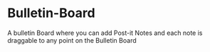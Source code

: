 # Bulletin-Board
A bulletin Board where you can add Post-it Notes and each note is draggable to any point on the Bulletin Board
